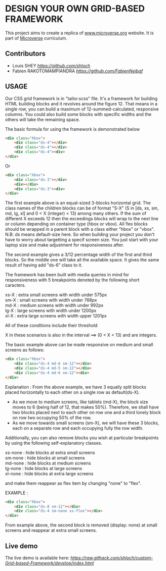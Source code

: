 # DESIGN YOUR OWN GRID-BASED FRAMEWORK

This project aims to create a replica of www.microverse.org website.
It is part of [Microverse](https://www.microverse.org/) curriculum.

## Contributors

- Louis SHEY _https://github.com/shloch_
- Fabien RAKOTOMAMPIANDRA _https://github.com/FabienNeibaf_

## USAGE

Our CSS grid framework is in "tailor.scss" file.
It's a framework for building HTML building blocks and it revolves around the figure 12.
That means in a single row, you can build a maximum of 12-summed-calculated, responsive columns. You could also build some blocks with specific widths and the others will take the remaining space.

The basic formula for using the framework is demonstrated below

```HTML
<div class="hbox">
    <div class="ds-4"></div>
    <div class="ds-4"></div>
    <div class="ds-4"><div>
</div>
```
Or

```HTML
<div class="hbox">
    <div class="ds-3"></div>
    <div></div>
    <div class="ds-3"><div>
</div>
```

The first example above is an equal-sized 3-blocks horizontal grid. The class names of the children blocks can be of format "S-X" (S in [ds, xs, sm, md, lg, xl] and 0 < X (integer) < 13) among many others. If the sum of different X exceeds 12 then the exceedings blocks will wrap to the next line or column depending on container type (hbox or vbox). All flex blocks should be wrapped in a parent block with a class either "hbox" or "vbox".
N.B: ds means default-size here. So when building your project you don't have to worry about targetting a specif screen size. You just start with your laptop size and make adjustment for responsiveness after.

The second example gives a 3/12 percentage width of the first and third blocks. So the middle one will take all the available space. It gives the same result of having add "ds-6" class to it.

The framework has been built with media queries in mind for responsiveness with 5 breakpoints denoted by the following short caracters.

xs-X : extra small screens with width under 575px  
sm-X : small screens with width under 768px   
md-X : medium screens with width under 992px  
lg-X : large screens with width under 1200px  
xl-X : extra large screens with width upper 1201px  

All of these conditions include their threshold

X in these scenarios is also in the interval ==> (0 < X < 13) and are integers.

The basic example above can be made responsive on medium and small screens as follows:

```HTML
<div class="hbox">
    <div class="ds-4 md-6 sm-12"></div>
    <div class="ds-4 md-5 sm-12"></div>
    <div class="ds-4 md-6 sm-12"><div>
</div>
```

Explanation : From the above example, we have 3 equally split blocks placed horizontally to each other on a single row as default(ds-X).

- As we move to medium screens, like tablets (md-X), the block size moves to 6 (being half of 12, that makes 50%). Therefore, we shall have two blocks placed next to each other on row one and a third lonely block on row two occupying 50% of the row.
- As we move towards small screens (sm-X), we will have these 3 blocks, each on a separate row and each occupying fully the row width.

Additionally, you can also remove blocks you wish at particular breakpoints by using the following self-explanatory classes.

xs-none : hide blocks at extra small screens  
sm-none : hide blocks at small screens  
md-none : hide blocks at medium screens  
lg-none : hide blocks at large screens  
xl-none : hide blocks at extra large screens  

and make them reappear as flex item by changing "none" to "flex".

EXAMPLE :

```HTML
<div class="hbox">
    <div class="ds-8 sm-12"></div>
    <div class="ds-4 sm-none xs-flex"></div>
</div>
```

From example above, the second block is removed (display: none) at small screens and reappear at extra small screens.

## Live demo

The live demo is available here: _https://raw.githack.com/shloch/custom-Grid-based-Framework/develop/index.html_
